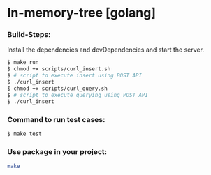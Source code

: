 # In-memory-tree [golang]

### Build-Steps:

Install the dependencies and devDependencies and start the server.

```sh
$ make run
$ chmod +x scripts/curl_insert.sh
$ # script to execute insert using POST API
$ ./curl_insert
$ chmod +x scripts/curl_query.sh
$ # script to execute querying using POST API
$ ./curl_insert
```

### Command to run test cases:

```sh
$ make test
```

### Use package in your project:

```sh
make
```
